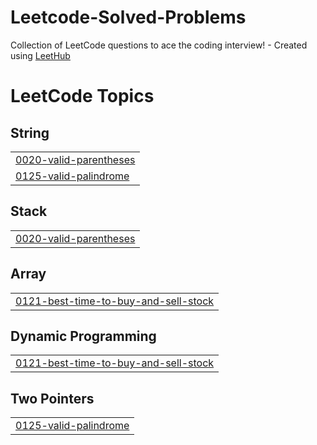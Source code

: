 # Leetcode-Solved-Problems
Collection of LeetCode questions to ace the coding interview! - Created using [LeetHub](https://github.com/QasimWani/LeetHub)

<!---LeetCode Topics Start-->
# LeetCode Topics
## String
|  |
| ------- |
| [0020-valid-parentheses](https://github.com/maverikkano/Leetcode-Solved-Problems/tree/master/0020-valid-parentheses) |
| [0125-valid-palindrome](https://github.com/maverikkano/Leetcode-Solved-Problems/tree/master/0125-valid-palindrome) |
## Stack
|  |
| ------- |
| [0020-valid-parentheses](https://github.com/maverikkano/Leetcode-Solved-Problems/tree/master/0020-valid-parentheses) |
## Array
|  |
| ------- |
| [0121-best-time-to-buy-and-sell-stock](https://github.com/maverikkano/Leetcode-Solved-Problems/tree/master/0121-best-time-to-buy-and-sell-stock) |
## Dynamic Programming
|  |
| ------- |
| [0121-best-time-to-buy-and-sell-stock](https://github.com/maverikkano/Leetcode-Solved-Problems/tree/master/0121-best-time-to-buy-and-sell-stock) |
## Two Pointers
|  |
| ------- |
| [0125-valid-palindrome](https://github.com/maverikkano/Leetcode-Solved-Problems/tree/master/0125-valid-palindrome) |
<!---LeetCode Topics End-->